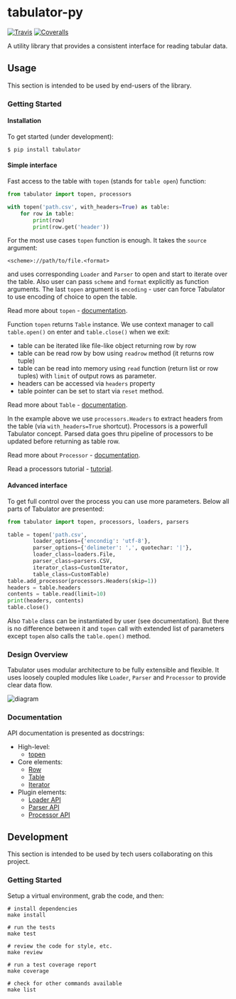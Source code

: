 # tabulator-py

[![Travis](https://img.shields.io/travis/datapackages/tabulator-py.svg)](https://travis-ci.org/datapackages/tabulator-py)
[![Coveralls](http://img.shields.io/coveralls/datapackages/tabulator-py.svg?branch=master)](https://coveralls.io/r/datapackages/tabulator-py?branch=master)

A utility library that provides a consistent interface for reading tabular data.

## Usage

This section is intended to be used by end-users of the library.

### Getting Started

#### Installation

To get started (under development):

```
$ pip install tabulator
```

#### Simple interface

Fast access to the table with `topen` (stands for `table open`) function:

```python
from tabulator import topen, processors

with topen('path.csv', with_headers=True) as table:
    for row in table:
        print(row)
        print(row.get('header'))
```

For the most use cases `topen` function is enough. It takes the
`source` argument:

```
<scheme>://path/to/file.<format>
```
and uses corresponding `Loader` and `Parser` to open and start to iterate
over the table. Also user can pass `scheme` and `format` explicitly
as function arguments. The last `topen` argument is `encoding` - user can force Tabulator
to use encoding of choice to open the table.

Read more about `topen` - [documentation](https://github.com/datapackages/tabulator-py/blob/master/tabulator/topen.py).

Function `topen` returns `Table` instance. We use context manager
to call `table.open()` on enter and `table.close()` when we exit:
- table can be iterated like file-like object returning row by row
- table can be read row by bow using `readrow` method (it returns row tuple)
- table can be read into memory using `read` function (return list or row tuples)
with `limit` of output rows as parameter.
- headers can be accessed via `headers` property
- table pointer can be set to start via `reset` method.

Read more about `Table` - [documentation](https://github.com/datapackages/tabulator-py/blob/master/tabulator/table.py).

In the example above we use `processors.Headers` to extract headers
from the table (via `with_headers=True` shortcut). Processors is a powerfull
Tabulator concept. Parsed data goes thru pipeline of processors to be updated before
returning as table row.

Read more about `Processor` - [documentation](https://github.com/datapackages/tabulator-py/blob/master/tabulator/processors/api.py).

Read a processors tutorial - [tutorial](https://github.com/datapackages/tabulator-py/blob/master/docs/processors.md).

#### Advanced interface

To get full control over the process you can use more parameters.
Below all parts of Tabulator are presented:

```python
from tabulator import topen, processors, loaders, parsers

table = topen('path.csv',
        loader_options={'encondig': 'utf-8'},
        parser_options={'delimeter': ',', quotechar: '|'},
        loader_class=loaders.File,
        parser_class=parsers.CSV,
        iterator_class=CustomIterator,
        table_class=CustomTable)
table.add_processor(processors.Headers(skip=1))
headers = table.headers
contents = table.read(limit=10)
print(headers, contents)
table.close()
```

Also `Table` class can be instantiated by user (see documentation).
But there is no difference between it and `topen` call with extended
list of parameters except `topen` also calls the `table.open()` method.

### Design Overview

Tabulator uses modular architecture to be fully extensible and flexible.
It uses loosely coupled modules like `Loader`, `Parser` and `Processor`
to provide clear data flow.

![diagram](docs/diagram.png)

### Documentation

API documentation is presented as docstrings:
- High-level:
    - [topen](https://github.com/datapackages/tabulator-py/blob/master/tabulator/topen.py)
- Core elements:
    - [Row](https://github.com/datapackages/tabulator-py/blob/master/tabulator/row.py)
    - [Table](https://github.com/datapackages/tabulator-py/blob/master/tabulator/table.py)
    - [Iterator](https://github.com/datapackages/tabulator-py/blob/master/tabulator/iterator.py)
- Plugin elements:
    - [Loader API](https://github.com/datapackages/tabulator-py/blob/master/tabulator/loaders/api.py)
    - [Parser API](https://github.com/datapackages/tabulator-py/blob/master/tabulator/parsers/api.py)
    - [Processor API](https://github.com/datapackages/tabulator-py/blob/master/tabulator/processors/api.py)

## Development

This section is intended to be used by tech users collaborating
on this project.

### Getting Started

Setup a virtual environment, grab the code, and then:

```
# install dependencies
make install

# run the tests
make test

# review the code for style, etc.
make review

# run a test coverage report
make coverage

# check for other commands available
make list
```
